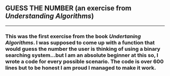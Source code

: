 ## GUESS THE NUMBER (an exercise from _Understanding Algorithms_)
---
### This was the first exercise from the book _Undertaning Algorithms_. I was supposed to come up with a function that would guess the number the user is thinking of using a binary searching system...but I am an absolute beginner at this so, I wrote a code for every possible scenario. The code is over 600 lines but to be honest I am proud I managed to make it work. 
